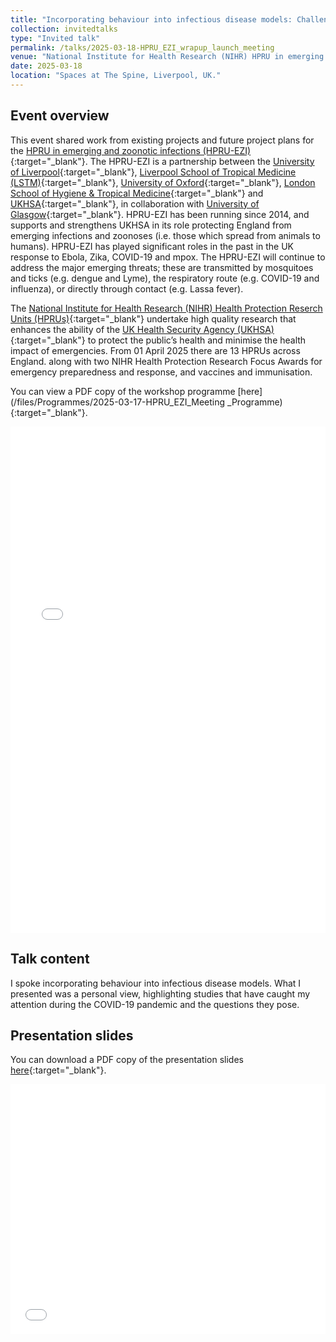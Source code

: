 ```yaml
---
title: "Incorporating behaviour into infectious disease models: Challenges and questions"
collection: invitedtalks
type: "Invited talk"
permalink: /talks/2025-03-18-HPRU_EZI_wrapup_launch_meeting
venue: "National Institute for Health Research (NIHR) HPRU in emerging and zoonotic infections: Wrap-up/launch meeting"
date: 2025-03-18
location: "Spaces at The Spine, Liverpool, UK."
---
```


## Event overview
This event shared work from existing projects and future project plans for the [HPRU in emerging and zoonotic infections (HPRU-EZI)](http://hpruezi.nihr.ac.uk){:target="_blank"}. The HPRU-EZI is a partnership between the [University of Liverpool](https://www.liverpool.ac.uk){:target="_blank"}, [Liverpool School of Tropical Medicine (LSTM)](https://www.lstmed.ac.uk){:target="_blank"}, [University of Oxford](https://www.ox.ac.uk){:target="_blank"}, [London School of Hygiene & Tropical Medicine](https://www.lshtm.ac.uk){:target="_blank"} and [UKHSA](https://www.gov.uk/government/organisations/uk-health-security-agency){:target="_blank"}, in collaboration with [University of Glasgow](https://www.gla.ac.uk){:target="_blank"}. HPRU-EZI has been running since 2014, and supports and strengthens UKHSA in its role protecting England from emerging infections and zoonoses (i.e. those which spread from animals to humans). HPRU-EZI has played significant roles in the past in the UK response to Ebola, Zika, COVID-19 and mpox. The HPRU-EZI will continue to address the major emerging threats; these are transmitted by mosquitoes and ticks (e.g. dengue and Lyme), the respiratory route (e.g. COVID-19 and influenza), or directly through contact (e.g. Lassa fever).

The [National Institute for Health Research (NIHR) Health Protection Reserch Units (HPRUs)](https://www.nihr.ac.uk/about-us/what-we-do/infrastructure/research-units/health-protection-research-units){:target="_blank"} undertake high quality research that enhances the ability of the [UK Health Security Agency (UKHSA)](https://www.gov.uk/government/organisations/uk-health-security-agency){:target="_blank"} to protect the public’s health and minimise the health impact of emergencies. From 01 April 2025 there are 13 HPRUs across England. along with two NIHR Health Protection Research Focus Awards for emergency preparedness and response, and vaccines and immunisation.

You can view a PDF copy of the workshop programme [here](/files/Programmes/2025-03-17-HPRU_EZI_Meeting _Programme){:target="_blank"}.
<iframe src="/files/Programmes/2025-03-17-HPRU_EZI_Meeting _Programme.pdf" width="100%" height="810" frameborder="no" border="0" marginwidth="0" marginheight="0"></iframe>

## Talk content
I spoke incorporating behaviour into infectious disease models. What I presented was a personal view, highlighting studies that have caught my attention during the COVID-19 pandemic and the questions they pose.

<!-- <figure>
  <img src="/images/TalkImages/JUNIPER_Mar2023_talk_photo.jpeg" alt="Presenting photo"/>
</figure> -->

## Presentation slides
You can download a PDF copy of the presentation slides [here](/files/TalkSlides/2025-03-18-HPRUEZI_conference_epibehavioural_modelling.pdf){:target="_blank"}.
<iframe src="/files/TalkSlides/2025-03-18-HPRUEZI_conference_epibehavioural_modelling.pdf" width="100%" height="400" frameborder="no" border="0" marginwidth="0" marginheight="0"></iframe>
